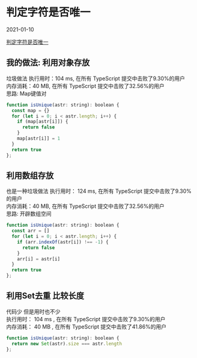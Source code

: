 # 判定字符是否唯一
2021-01-10

[判定字符是否唯一](https://leetcode-cn.com/problems/is-unique-lcci/)
## 我的做法: 利用对象存放
垃圾做法
执行用时：104 ms, 在所有 TypeScript 提交中击败了9.30%的用户 <br/>
内存消耗：40 MB, 在所有 TypeScript 提交中击败了32.56%的用户 <br/>
思路: Map键值对
```js
function isUnique(astr: string): boolean {
  const map = {}
  for (let i = 0; i < astr.length; i++) {
    if (map[astr[i]]) {
      return false
    }
    map[astr[i]] = 1
  }
  return true
};
```

## 利用数组存放
也是一种垃圾做法
执行用时： 124 ms, 在所有 TypeScript 提交中击败了9.30%的用户<br/>
内存消耗：40 MB, 在所有 TypeScript 提交中击败了32.56%的用户<br/>
思路: 开辟数组空间
```js
function isUnique(astr: string): boolean {
  const arr = []
  for (let i = 0; i < astr.length; i++) {
    if (arr.indexOf(astr[i]) !== -1) { 
      return false
    }
    arr[i] = astr[i]
  }
  return true
};
```

## 利用Set去重 比较长度
代码少 但是用时也不少<br/>
执行用时： 104 ms , 在所有 TypeScript 提交中击败了9.30%的用户<br/>
内存消耗： 40 MB , 在所有 TypeScript 提交中击败了41.86%的用户<br/>
```js
function isUnique(astr: string): boolean {
  return new Set(astr).size === astr.length
};
```